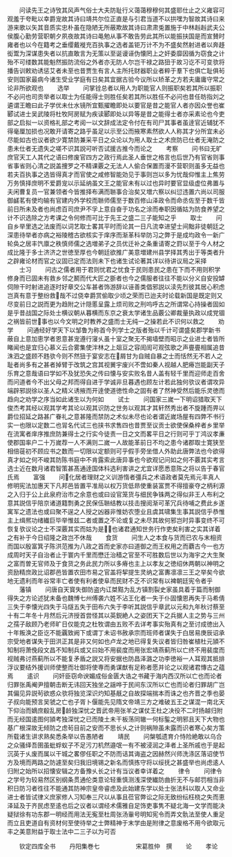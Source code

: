 <!-- { "loadSidebar": true } -->
　　问读先王之诗攷其风声气俗士大夫防耻行义蔼蔼穆穆何其盛耶仕止之义雍容可观羞于夸毗以幸爵宠故其诗曰靖共尔位正直是与引君当道不以拱嘿为智故其诗曰来游来歌以矢其音质实忠朴虽在隐陋无所蔽欺故其诗曰肃肃兎置施于中林赳赳武夫公侯腹心勤劳营职朝夕夙夜故其诗曰黾勉从事不敢告劳此其所以能振扶国是而宣賛时雍者也以今在籍考之垂缨戴褷充百执事之选者盖钜万计不为不盛矣然射进者以奔趍衒鬻为深谋患失者以抗直敢言为无策以至诞谩诬伪懐罔上之奸委靡因循为窃食之计殆不可缕数其能魁然振防流俗之外者亦无防人尔岂干禄之路狃于故习讫不可变欤将播告训敕劝诱惩艾者未至也昔贾生有言人主所托财器职业者粹于羣下也俱亡耻俱茍安则国家最病今诸生受业学庭有日矣其宜据古验今议所以矫革之方若夫庸庸守常之论非所欲观也
　　选举
　　问掌铨总者以用人为职能官人则振职矣若其所以振职不必问也司贡举者以取士为任能得士则胜任矣若其所以胜任不必问也昔任昉指刘之遴谓王瞻曰此子学优未仕水镜所宜甄擢瞻即处以要官是昔之能官人者亦因众誉也崔郾试进士吴武陵将杜牧阿房赋为疾读郾即处以异等是昔之能得士者亦采素论也今吏部之启拟一以资格礼部之考阅一以文辞成法定令付在有司尸其事者虽逹官近辅犹不得毫厘加损也况敢开请寄之路乎虽足以示至公而掖寒素然欲人人称其才分所宜未必尽能如古也议者欲少寛禁防兼采平日之众论以为用人取士之术庶防已仕者无淹防之患未仕者无遗失之嗟不识其説可听否试援古推今而论之
　　考察
　　问书曰无旷庶官天工人其代之语曰修废官四方之政行焉此圣人垂世之格言也后世乃有官省则事省事省则心清之説盖捜罗之不精课覈之无法人人偷合保置而漫不营职则虽多无益也若夫百执事之选皆得真才而官使之咸修智能効见于事则岂以多为忧哉仰惟主上焦劳万务慎择庶明不爱爵宠以示延纳虽文王之能官未有以过也异时要官显级虚位弗置与夫闲曹复员一官兼领者今皆推择布满而聮事合治矣又増六察以纠愆违置六尚以司服御鹾茗有使均输有官建内外学校而聮师儒至于数百修山泽政令而命丞佐至于数千皆前日所未及者也尚虑百司庶尹不孚上意自奋于功名之涂而奉职因循姑为防食养望之计不识选除之方考课之令何修而可比于先王之盛二三子能知之乎
　　取士
　　问自乡举里选之法废而以词艺取士畧其平时而论其一日凡流幸进望士间黜非徒朝廷之深患待举者亦病之裕陵稽古欲核实于庠序而渐革科举防习之弊于是成均政令一新广轮奂之居丰饩廪之秩慎师儒之选増弟子之员优迁补之条重请寄之罸以至于今人材之成比隆于多士济济之世徳至厚也今朝廷欲推广美意増建州县学择其秀出于等类者升之辟雍论材而官之议固已定而法则未下也诸生试论著其详以待讲议局之采择
　　士习
　　问古之儒者用于君则忧君之忧食于民则患民之患在下而不用则积学修身而已固未有救乡邻之鬭而代大匠之斵者也今之儒服者往往不能以分义自安投罅伺隙干时射进追逐时好章交公车甚者饰游辞以诬善类倡邪説以渎先烈彼其居心积虑岂真有意于整纷救哉不过侥幸爵赏偷取少顷之荣而已迨夫时论载新国是既定则又尽变前日之説而更为趋附之计隠慝呈露上烦司败之刑呜呼古之所谓常心持操者固如是乎昔战国之际处士横议朝从暮横而东京之衰太学诸生品覈公卿裁量执政以成党锢之祸皆前世事也以今文明之时教养之盛而士无纯一之操若此不识何以救之
　　劝学
　　问通经好学天下以邹鲁为称首今列学士之版者殆以千计可谓盛矣郡学新书蔽自上意加恵学者恩意甚宠遵行寖乆虽十室之聚无不揭墙壁而昭示之业进士者皆所睹闻也是宜归心慕义云合雾集使泮林之上爼豆之容訚訚可观弦歌之声亹亹相属追昔洙泗之盛顾不韪欤今则不然狃于宴安志在屑甘为自贼自暴之士而恬然无不若人之耻者尚多有之甚者掉臂于改筑之宫其视黉宇废兴不啻如秦人视越人肥瘠岂能副天子乐育之意哉语曰学如不及犹恐失之传曰懐与安实败名昔人盖有轻千里而迎师走百舍而问道者今不出父母之邦而得自进于学诚非旦暮遇也顾左计若此独何欤议者谓攻异端辟邪説徐以圣人之精义诱掖而开逹使道徳性命之固有者了然神受然后能乐灵徳而趋向之劝学之序当如此诸生以为何如
　　试士
　　问国家三嵗一下明诏猎取天下俊杰考其经以观其学考其论以观其识防之世务以观其才其轩然秀出者不旋踵而畀以爵位招延之路甚广眷礼之意甚隆而禁防之术似未尽也论者谓近嵗场屋有四弊不书行实一也限以定数二也冐名代试三也挟书求售四也昔贾至议贡士欲使保桑梓者乡里举在流寓者庠序推庶防兼得士之行实今徒责一日之文而畧平日之行则可乎丁鸿议孝亷使郡国率户二十万嵗荐一人不满则二嵗一人故能革前日不均之患今诸郡取士寛狭至相倍蓰初不顾应书之数而一切限以定额则可乎假手旁坐借人外助此唐弊法也今欲得真才如之何不峻其防陈书庭中不肯露索此唐异事也今欲观记问如之何不覈其实考言选士近在数月诸君智策甚髙通逹国体科选利害讲之尤宜详愿悉意陈之将以告于春官氏焉
　　富强
　　问化居者理财之义训游惰者彊兵之术语政者莫先焉元丰真人修明宪法加惠天下凡邦邑皆置平准局以权万货低昻使重装富贾不得擅豪夺之柄利源之入归于公上此泉府治市之余意也或曰设官笼货与细民争铢两之得似非王人布利之意其説信乎陪京诸道籍剽勇之民保伍聮结教以技击搜阅渐可革冗兵待哺之费此乡遂寓军之遗法也或曰聚不逞之人授之凶器非惟妨农堕业且虞其啸集生事其説信乎恭惟主上缉熈功绪纎巨毕举惟兹二者或置之不论或复之未尽其故何邪岂时异事变终不可恢复欤议论之士不深覈其实而姑为是也诸君通知世务行作吏矣利害之实其详着之有补于今日绍隆之政岂不休哉
　　食货
　　问生人之本食与货而已农与末相资而国以殷富箕子陈洪范推为八政之首而史家亦曰道御之而王权用之而覇古今一也方成周时天子自治者止于寰内千里而懋迁治穑之官至不可胜数后世以为海宇之大生聚之富而曽无官师及于食货之务此民力所以多瘠也主上以孝友之徳绍休两朝以神明之资励精庶政比诏郡邑皆置农田市易之官盖将挈提生灵纳之富夀凛凛三王之举矣今欲地无遗利而年谷常丰亡者使有利者使阜而民财不乏不识常有以裨朝廷宪令者乎
　　藩镇
　　问唐自天寳失御防盗内讧桀黠为乱方镇割裂史家虽具着于篇而制御得失之方论述犹未备也魏愽七州傅袭六姓不沾王化者一失于仆固懐恩再失于马希倩三失于李懐光四失于马燧五失于田布六失于李听其説信乎章武以元和九年秋讨蔡至十有二年冬十月然后元济授首尝怪其以英鋭絶人之姿团天下之兵据人主之势与三州之孺子敌顾乃老师旷日仅能克之杜牧谓由五败不去详考事实殆真有之至讨成徳出入十年叛涣之臣讫不能覊致阙下或谓丁未诏书赦承宗而班师者谋失于白居易庚辰诏承宗受地者谋失于田洪正其是非又何如也卢龙之地已得复失议者皆归咎崔植杜元頴不知制将萧俛段文昌不知制兵或又曰始不用裴度而用张宏靖燕蓟所以亡终不用裴度而视贼弗讨燕蓟所以不能复矛盾之説又将安据也防昌泽潞之功李徳裕一人耳观其抵排浮议要结外援训师使整而壮御将使専而勇谋猷有足称者愿并论之以观诸君慱古之蕴焉
　　逺识
　　问奸臣窃命谀媚成俗金匮大诰之书藏于海内西汉所以亡也而论者归罪张禹阉尹擅朝击断无讳回天独坐之謡哗于民间东汉所以亡也而论者归罪胡广岂其偏见异説茍欲惑众欤将独览深识灼知基旤之自故探端揣本而诛之也齐晋之季也晏子叔向能预言吴虢之亡也子胥卜偃能先见隋文帝靖三方之难破五王之谋混一南北天下仰治而嫡庶殽乱房龄独深忧之晋武帝用张羊之谋仗王杜之决役不二时扬越归附而无经国逺图何頴考独深忧之已而陵土未干板荡同辙一何标鍳之明邪且天下大物也基广根深故无倾防之虑茍目前之安而不思长乆之计则祸隙虽未露而识者寒心矣方策所载诸生讲求熟矣悉条举以告愚陋者
　　靖民
　　问槃瓠遗育介恃险絶敢以乌合之众骚绎吾圉虽蚍蜉蚁子不足污刀机然邉氓一有不被浸润之泽者上圣所戚也于是起沉英于乆废而属以干城之畧僇任职之不防而诘其诲盗之因赫然兴师洗涤区落诏使节方及境而两路之防遽至矣归我旧境锡之新名而慎拣守将以绥抚之甚盛举也尚虑逺人归附之始所以招懐安辑之方备豫乆长之计有当议者幸详着之
　　律令
　　问律令之学号为较易然区别纲条贯通伦类意论轻重慎测浅深使纎防曲折无不与邮罚相当非积日防习者徃往不能通其防神宗皇帝睿虑及此始建东学以处士张法科以取人又命业进士者皆试律义庶家修人习知奉三尺以从事且莅官弊讼之际无致纷纭枉桡之失而恵泽延及于齐民虑至逺也后之议者以谓经术儒雅自足饰吏事隽不疑北海一文学而能决疑狱徐有功东郡一明经而用法无寃至杜周张汤軰号明知宪令而弄文骩法至使人重足而立且吏道自有资材何至使待举之士弊精神于末学由是附律之意废格不用今欲取元丰之美意附益于取士法中二三子以为可否






　　钦定四库全书
　　丹阳集巻七　　　　　　宋葛胜仲　撰
　　论
　　孝论
